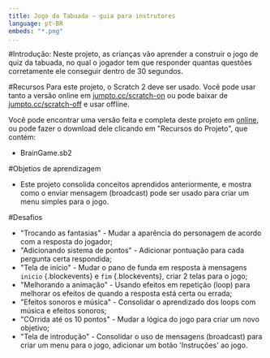 ```yaml
---
title: Jogo da Tabuada — guia para instrutores
language: pt-BR
embeds: "*.png"
...
```


#Introdução:
Neste projeto, as crianças vão aprender a construir o jogo de quiz da tabuada, no qual o jogador tem que responder quantas questões corretamente ele conseguir dentro de 30 segundos.

#Recursos
Para este projeto, o Scratch 2 deve ser usado. Você pode usar tanto a versão online em [jumpto.cc/scratch-on](http://jumpto.cc/scratch-on) ou pode baixar de [jumpto.cc/scratch-off](http://jumpto.cc/scratch-off) e usar offline.

Você pode encontrar uma versão feita e completa deste projeto em <a href="http://scratch.mit.edu/projects/42225768/#editor">online</a>, ou pode fazer o download dele clicando em "Recursos do Projeto", que contém:

+ BrainGame.sb2

#Objetios de aprendizagem
+ Este projeto consolida conceitos aprendidos anteriormente, e mostra como o enviar mensagem (broadcast) pode ser usado para criar um menu simples para o jogo. 

#Desafios
+ "Trocando as fantasias" - Mudar a aparência do personagem de acordo com a resposta do jogador;
+ "Adicionando sistema de pontos" - Adicionar pontuação para cada pergunta certa respondida;
+ "Tela de início" - Mudar o pano de funda em resposta à mensagens `inicio` {.blockevents} e `fim` {.blockevents}, criar 2 telas para o jogo;
+ "Melhorando a animação" - Usando efeitos em repetição (loop) para melhorar os efeitos de quando a resposta está certa ou errada; 
+ "Efeitos sonoros e música" - Consolidar o aprendizado dos loops com música e efeitos sonoros; 
+ "COrrida até os 10 pontos" - Mudar a lógica do jogo para criar um novo objetivo;
+ "Tela de introdução" - Consolidar o uso de mensagens (broadcast) para criar um menu para o jogo, adicionar um botão 'Instruções' ao jogo.


